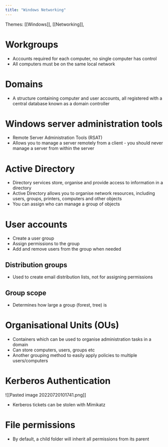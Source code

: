 ```yaml
---
title: "Windows Networking"
---
```

Themes: [[Windows]], [[Networking]], 

# Workgroups
- Accounts required for each computer, no single computer has control
- All computers must be on the same local network
# Domains
- A structure containing computer and user accounts, all registered with a central database known as a domain controller

# Windows server administration tools
- Remote Server Administration Tools (RSAT)
- Allows you to manage a server remotely from a client - you should never manage a server from within the server

# Active Directory
- Directory services store, organise and provide access to information in a directory
- Active Directory allows you to organise network resources, including users, groups, printers, computers and other objects
- You can assign who can manage a group of objects

# User accounts
- Create a user group
- Assign permissions to the group
- Add and remove users from the group when needed
## Distribution groups
- Used to create email distribution lists, not for assigning permissions
## Group scope
- Determines how large a group (forest, tree) is

# Organisational Units (OUs)
- Containers which can be used to organise administration tasks in a domain
- Can store computers, users, groups etc
- Another grouping method to easily apply policies to multiple users/computers

# Kerberos Authentication
![[Pasted image 20220720101741.png]]
- Kerberos tickets can be stolen with Mimikatz

# File permissions
- By default, a child folder will inherit all permissions from its parent
